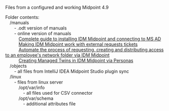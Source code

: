 Files from a configured and working Midpoint 4.9<br>

Folder contents:<br>
&emsp;/manuals<br>
&emsp;&emsp;- .odt version of manuals<br>
&emsp;&emsp;- online version of manuals<br>
&emsp;&emsp;&emsp;<a href="https://habr.com/ru/articles/862112/">Complete guide to installing IDM Midpoint and connecting to MS AD</a><br>
&emsp;&emsp;&emsp;<a href="https://habr.com/ru/articles/842756/">Making IDM Midpoint work with external requests tickets</a><br>
&emsp;&emsp;&emsp;<a href="https://habr.com/ru/articles/852726/">Automate the process of requesting, creating and distributing access to an employee's network folder via IDM Midpoint</a><br>
&emsp;&emsp;&emsp;<a href="https://habr.com/ru/articles/902156/">Creating Managed Twins in IDM Midpoint via Personas</a><br>
&emsp;/objects<br>
&emsp;&emsp;- all files from IntelliJ IDEA Midpoint Studio plugin sync<br>
&emsp;/linux<br>
&emsp;&emsp;- files from linux server<br>
&emsp;&emsp;&emsp;/opt/var/info<br>
&emsp;&emsp;&emsp;&emsp;- all files used for CSV connector<br>
&emsp;&emsp;&emsp;/opt/var/schema<br>
&emsp;&emsp;&emsp;&emsp;- additional attributes file<br>
